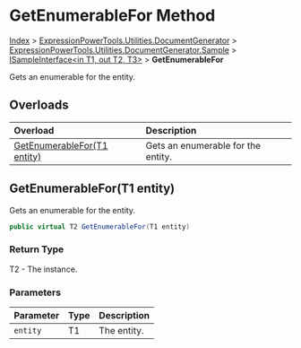 ﻿# GetEnumerableFor Method

[Index](../index.md) > [ExpressionPowerTools.Utilities.DocumentGenerator](ExpressionPowerTools.Utilities.DocumentGenerator.a.md) > [ExpressionPowerTools.Utilities.DocumentGenerator.Sample](ExpressionPowerTools.Utilities.DocumentGenerator.Sample.n.md) > [ISampleInterface<in T1, out T2, T3>](ExpressionPowerTools.Utilities.DocumentGenerator.Sample.ISampleInterface`3.i.md) > **GetEnumerableFor**

Gets an enumerable for the entity.

## Overloads

| Overload | Description |
| :-- | :-- |
| [GetEnumerableFor(T1 entity)](#getenumerablefort1-entity) | Gets an enumerable for the entity. |
## GetEnumerableFor(T1 entity)

Gets an enumerable for the entity.

```csharp
public virtual T2 GetEnumerableFor(T1 entity)
```

### Return Type

T2 - The instance.

### Parameters

| Parameter | Type | Description |
| :-- | :-- | :-- |
| `entity` | T1 | The entity. |



